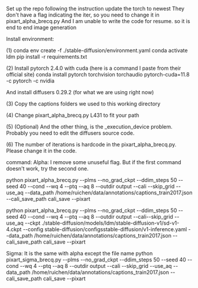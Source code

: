 Set up the repo following the instruction
update the torch to newest
They don't have a flag indicating the iter, so you need to change it in pixart_alpha_brecq.py
And I am unable to write the code for resume. so it is end to end image generation

Install environment:

(1)
conda env create -f ./stable-diffusion/environment.yaml
conda activate ldm
pip install -r requirements.txt

(2)
Install pytorch 2.4.0 with cuda (here is a command I paste from their official site)
conda install pytorch torchvision torchaudio pytorch-cuda=11.8 -c pytorch -c nvidia

And install diffusers 0.29.2 (for what we are using right now)

(3)
Copy the captions folders we used to this working directory

(4)
Change pixart_alpha_brecq.py L431 to fit your path

(5) (Optional)
And the other thing, is the _execution_device problem. Probably you need to edit the diffusers source code.

(6)
The number of iterations is hardcode in the pixart_alpha_brecq.py. Please change it in the code.

command:
Alpha:
I remove some unuseful flag. But if the first command doesn't work, try the second one.

python pixart_alpha_brecq.py --plms --no_grad_ckpt --ddim_steps 50 --seed 40 --cond --wq 4 --ptq --aq 8 --outdir output --cali --skip_grid --use_aq --data_path /home/ruichen/data/annotations/captions_train2017.json --cali_save_path cali_save --pixart   

python pixart_alpha_brecq.py --plms --no_grad_ckpt --ddim_steps 50 --seed 40 --cond --wq 4 --ptq --aq 8 --outdir output --cali--skip_grid --use_aq --ckpt ./stable-diffusion/models/ldm/stable-diffusion-v1/sd-v1-4.ckpt --config stable-diffusion/configsstable-diffusion/v1-inference.yaml --data_path /home/ruichen/data/annotations/captions_train2017.json --cali_save_path cali_save --pixart

Sigma:
It is the same with alpha except the file name
python pixart_sigma_brecq.py --plms --no_grad_ckpt --ddim_steps 50 --seed 40 --cond --wq 4 --ptq --aq 8 --outdir output --cali --skip_grid --use_aq --data_path /home/ruichen/data/annotations/captions_train2017.json --cali_save_path cali_save --pixart   